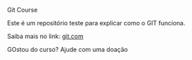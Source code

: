 Git Course

Este é um repositório teste para explicar como o GIT funciona.

Saiba mais no link: [git.com](https://git.com)

GOstou do curso? Ajude com uma doação